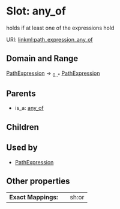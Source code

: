 
# Slot: any_of


holds if at least one of the expressions hold

URI: [linkml:path_expression_any_of](https://w3id.org/linkml/path_expression_any_of)


## Domain and Range

[PathExpression](PathExpression.md) &#8594;  <sub>0..\*</sub> [PathExpression](PathExpression.md)

## Parents

 *  is_a: [any_of](any_of.md)

## Children


## Used by

 * [PathExpression](PathExpression.md)

## Other properties

|  |  |  |
| --- | --- | --- |
| **Exact Mappings:** | | sh:or |

